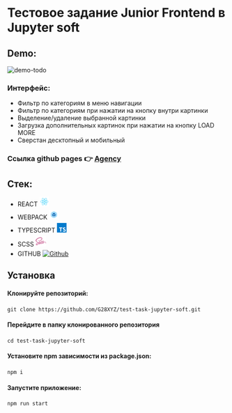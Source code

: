 # Тестовое задание Junior Frontend в Jupyter soft

## Demo:

<img src="https://github.com/G28XYZ/G28XYZ/blob/main/images/demo-jupyter-soft.gif" alt="demo-todo"/>

### Интерфейс:

<ul>
  <li>Фильтр по категориям в меню навигации</li>
  <li>Фильтр по категориям при нажатии на кнопку внутри картинки</li>
  <li>Выделение/удаление выбранной картинки</li>
  <li>Загрузка дополнительных картинок при нажатии на кнопку LOAD MORE</li>
  <li>Сверстан десктопный и мобильный</li>
</ul>

### Ссылка github pages 👉 [Agency](https://g28xyz.github.io/test-task-jupyter-soft)

## Стек:

<ul style="display:flex; flex-direction: column; gap: 5px;">
  
  <li>
REACT
  <a target="_blank" rel="noopener noreferrer" href="https://raw.githubusercontent.com/github/explore/80688e429a7d4ef2fca1e82350fe8e3517d3494d/topics/react/react.png"><img src="https://raw.githubusercontent.com/github/explore/80688e429a7d4ef2fca1e82350fe8e3517d3494d/topics/react/react.png" alt="React" height="22" style="max-width: 100%;"></a>
</li>

<li>
WEBPACK
  <a target="_blank" rel="noopener noreferrer" href="https://raw.githubusercontent.com/github/explore/80688e429a7d4ef2fca1e82350fe8e3517d3494d/topics/webpack/webpack.png"><img src="https://raw.githubusercontent.com/github/explore/80688e429a7d4ef2fca1e82350fe8e3517d3494d/topics/webpack/webpack.png" alt="Webpack" height="22" style="max-width: 100%;"></a>
</li>

<li>
TYPESCRIPT
  <a target="_blank" rel="noopener noreferrer" href="https://github.com/github/explore/blob/main/topics/typescript/typescript.png?raw=true"><img src="https://github.com/github/explore/blob/main/topics/typescript/typescript.png?raw=true" alt="TypeScript" height="22" style="max-width: 100%;"></a>
</li>

<li>
SCSS 
  <a target="_blank" rel="noopener noreferrer" href="https://raw.githubusercontent.com/github/explore/80688e429a7d4ef2fca1e82350fe8e3517d3494d/topics/sass/sass.png"><img src="https://raw.githubusercontent.com/github/explore/80688e429a7d4ef2fca1e82350fe8e3517d3494d/topics/sass/sass.png" alt="Saas" height="24" style="max-width: 100%;"></a>
</li>

<li>
GITHUB
  <a target="_blank" rel="noopener noreferrer" href="https://raw.githubusercontent.com/styled-components/brand/master/styled-components.png"><img src="https://raw.githubusercontent.com/jmnote/z-icons/master/svg/github.svg" alt="Github" height="24" style="max-width: 100%;"></a>
</li>
</ul>

## Установка

#### Клонируйте репозиторий:

`git clone https://github.com/G28XYZ/test-task-jupyter-soft.git`

#### Перейдите в папку клонированного репозитория

`cd test-task-jupyter-soft`

#### Установите npm зависимости из package.json:

`npm i`

#### Запустите приложение:

`npm run start`
